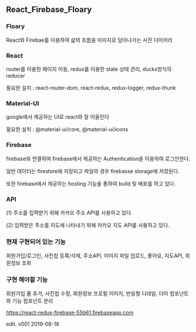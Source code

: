 ## React_Firebase_Floary

### Floary

React와 Firebae를 이용하여 삶의 흐름을 이미지로 담아나가는 사진 다이어리      

### React

router를 이용한 페이지 이동, redux를 이용한 state 상태 관리, ducks방식의 reducer

필요한 설치 : react-router-dom, react-redux, redux-logger, redux-thunk       
           
### Material-UI

google에서 제공하는 UI로 react와 잘 어울린다

필요한 설치 : @material-ui/core, @material-ui/icons       
         
### Firebase

firebase와 연결하여 firebase에서 제공하는 Authentication을 이용하여 로그인한다.

일반 데이터는 firestore에 저장되고 파일의 경우 firebasse storage에 저장된다.

또한 firebase에서 제공하는 hosting 기능을 통하여 build 및 배포를 하고 있다.
         
### API

(1) 주소를 입력받기 위해 카카오 주소 API를 사용하고 있다.

(2) 입력받은 주소를 지도에 나타내기 위해 카카오 지도 API를 사용하고 있다.


### 현재 구현되어 있는 기능

회원가입/로그인, 사진첩 등록/삭제, 주소API, 이미지 파일 업로드, 좋아요, 지도API, 회원정보 조회
            
### 구현 해야할 기능

회원가입 폼 추가, 사진첩 수정, 회원정보 프로필 이미지, 반응형 디테일, 더미 컴포넌트와 기능 컴포넌트 분리
            



https://react-redux-firebase-55b61.firebaseapp.com



edit. v001 2019-08-18
